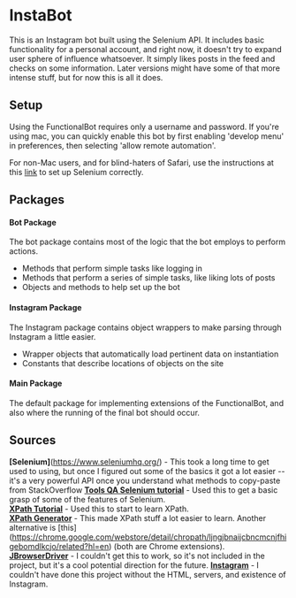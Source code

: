 # InstaBot

This is an Instagram bot built using the Selenium API. It includes basic functionality for a personal account, and right now, it doesn't try to expand user sphere of influence whatsoever. It simply likes posts in the feed and checks on some information. Later versions might have some of that more intense stuff, but for now this is all it does.

## Setup
Using the FunctionalBot requires only a username and password. If you're using mac, you can quickly enable this bot by first enabling 'develop menu' in preferences, then selecting 'allow remote automation'.  

For non-Mac users, and for blind-haters of Safari, use the instructions at this [link](http://toolsqa.com/selenium-tutorial/) to set up Selenium correctly.

## Packages

#### Bot Package
The bot package contains most of the logic that the bot employs to perform actions.
- Methods that perform simple tasks like logging in
- Methods that perform a series of simple tasks, like liking lots of posts
- Objects and methods to help set up the bot

#### Instagram Package
The Instagram package contains object wrappers to make parsing through Instagram a little easier.
- Wrapper objects that automatically load pertinent data on instantiation
- Constants that describe locations of objects on the site

#### Main Package
The default package for implementing extensions of the FunctionalBot, and also where the running of the final bot should occur.

## Sources
**[Selenium]**(https://www.seleniumhq.org/) - This took a long time to get used to using, but once I figured out some of the basics it got a lot easier -- it's a very powerful API once you understand what methods to copy-paste from StackOverflow
[**Tools QA Selenium tutorial**](http://toolsqa.com/selenium-tutorial/) - Used this to get a basic grasp of some of the features of Selenium.  
[**XPath Tutorial**](https://www.w3schools.com/xml/xpath_intro.asp) - Used this to start to learn XPath.  
[**XPath Generator**](https://chrome.google.com/webstore/detail/xpath-generator/dphfifdfpfabhbkghlmnkkdghbmocfeb?hl=en-US) - This made XPath stuff a lot easier to learn. Another alternative is [this] (https://chrome.google.com/webstore/detail/chropath/ljngjbnaijcbncmcnjfhigebomdlkcjo/related?hl=en) (both are Chrome extensions).  
[**JBrowserDriver**](https://github.com/MachinePublishers/jBrowserDriver) - I couldn't get this to work, so it's not included in the project, but it's a cool potential direction for the future.
[**Instagram**](www.instagram.com) - I couldn't have done this project without the HTML, servers, and existence of Instagram.

